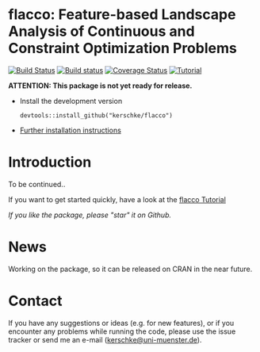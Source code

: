flacco: Feature-based Landscape Analysis of Continuous and Constraint Optimization Problems
==========================

[![Build Status](https://travis-ci.org/kerschke/flacco.png)](https://travis-ci.org/kerschke/flacco)
[![Build status](https://ci.appveyor.com/api/projects/status/cd170v2xlpw8db47/branch/master?svg=true)](https://ci.appveyor.com/project/kerschke/flacco/branch/master)
[![Coverage Status](https://coveralls.io/repos/kerschke/flacco/badge.svg)](https://coveralls.io/r/kerschke/flacco)
[![Tutorial](https://img.shields.io/badge/flacco-tutorial-ff69b5.svg)](http://kerschke.github.io/flacco-tutorial/site/)

**ATTENTION: This package is not yet ready for release.**

* Install the development version

    ```splus
    devtools::install_github("kerschke/flacco")
    ```

* [Further installation instructions](https://githubkagesInfo/wiki/Installation-Information)


Introduction
============

To be continued..

If you want to get started quickly, have a look at the [flacco Tutorial](http://kerschke.github.io/flacco-tutorial/site/)

*If you like the package, please "star" it on Github.*


News
====

Working on the package, so it can be released on CRAN in the near future.


Contact
============

If you have any suggestions or ideas (e.g. for new features), or if you encounter any problems while running the code, please use the issue tracker or send me an e-mail (kerschke@uni-muenster.de).
